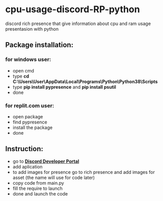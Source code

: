 # cpu-usage-discord-RP-python
discord rich presence that give information about cpu and ram usage presentasion with python

## Package installation:
### for windows user:
- open cmd
- type **cd C:\Users\User\AppData\Local\Programs\Python\Python38\Scripts**
- type **pip install pypresence** and **pip install psutil**
- done

### for replit.com user:
- open package
- find pypresence
- install the package
- done

## Instruction:
- go to **[Discord Developer Portal](https://discord.com/developers/applications/)**
- add aplication
- to add images for presence go to rich presence and add images for asset (the name will use for code later)
- copy code from main.py
- fill the require to launch
- done and launch the code
